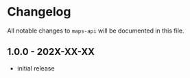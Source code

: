 # Changelog

All notable changes to `maps-api` will be documented in this file.

## 1.0.0 - 202X-XX-XX

- initial release
